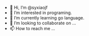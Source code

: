 - 👋 Hi, I’m @syxiaojf
- 👀 I’m interested in programing.
- 🌱 I’m currently learning go language.
- 💞️ I’m looking to collaborate on ...
- 📫 How to reach me ...

<!---
syxiaojf/syxiaojf is a ✨ special ✨ repository because its `README.md` (this file) appears on your GitHub profile.
You can click the Preview link to take a look at your changes.
--->
